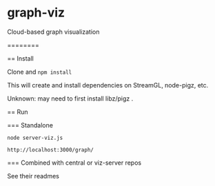 graph-viz
=========

Cloud-based graph visualization

========

== Install

Clone and ```npm install```

This will create and install dependencies on StreamGL, node-pigz, etc. 

Unknown: may need to first install libz/pigz . 

== Run

=== Standalone

```node server-viz.js```

```http://localhost:3000/graph/```

=== Combined with central or viz-server repos

See their readmes



